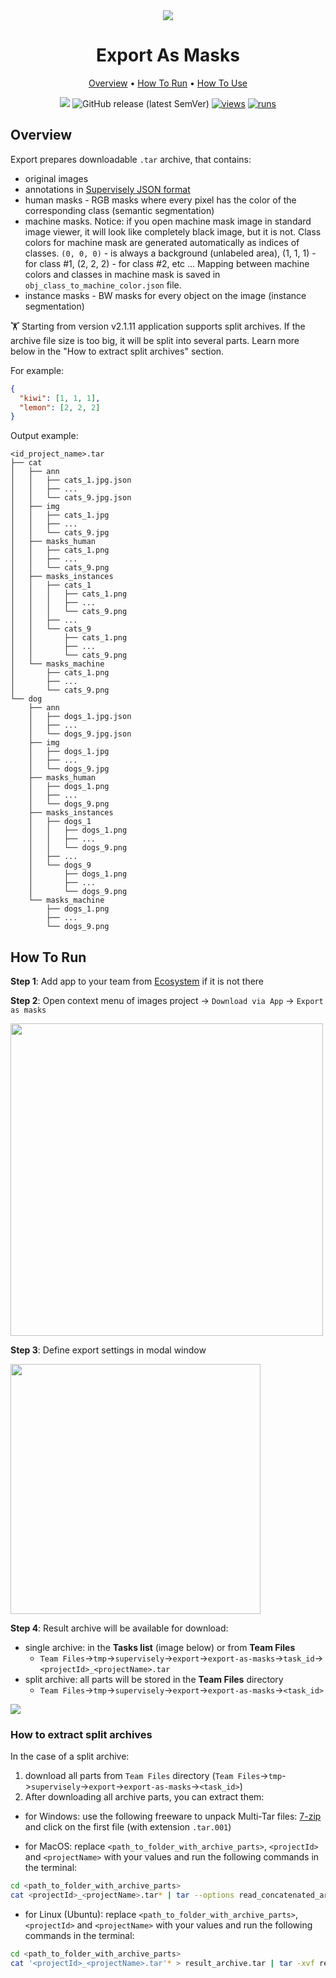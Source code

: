 <div align="center" markdown>
<img src="https://user-images.githubusercontent.com/106374579/186664538-21e06509-7372-44db-9f0e-512be05cad91.png"/>

# Export As Masks

<p align="center">
  <a href="#Overview">Overview</a> •
  <a href="#How-To-Run">How To Run</a> •
  <a href="#How-To-Use">How To Use</a>
</p>

[![](https://img.shields.io/badge/slack-chat-green.svg?logo=slack)](https://supervisely.com/slack)
![GitHub release (latest SemVer)](https://img.shields.io/github/v/release/supervisely-ecosystem/export-as-masks)
[![views](https://app.supervisely.com/img/badges/views/supervisely-ecosystem/export-as-masks.png)](https://supervisely.com)
[![runs](https://app.supervisely.com/img/badges/runs/supervisely-ecosystem/export-as-masks.png)](https://supervisely.com)

</div>

## Overview

Export prepares downloadable `.tar` archive, that contains:

- original images
- annotations in [Supervisely JSON format](https://docs.supervisely.com/data-organization/00_ann_format_navi)
- human masks - RGB masks where every pixel has the color of the corresponding class (semantic segmentation)
- machine masks. Notice: if you open machine mask image in standard image viewer, it will look like completely black image, but it is not. Class colors for machine mask are generated automatically as indices of classes. `(0, 0, 0)` - is always a background (unlabeled area), (1, 1, 1) - for class #1, (2, 2, 2) - for class #2, etc ... Mapping between machine colors and classes in machine mask is saved in `obj_class_to_machine_color.json` file.
- instance masks - BW masks for every object on the image (instance segmentation)

🏋️ Starting from version v2.1.11 application supports split archives. If the archive file size is too big, it will be split into several parts. Learn more below in the "How to extract split archives" section.

For example:

```json
{
  "kiwi": [1, 1, 1],
  "lemon": [2, 2, 2]
}
```

Output example:

```text
<id_project_name>.tar
├── cat
│   ├── ann
│   │   ├── cats_1.jpg.json
│   │   ├── ...
│   │   └── cats_9.jpg.json
│   ├── img
│   │   ├── cats_1.jpg
│   │   ├── ...
│   │   └── cats_9.jpg
│   ├── masks_human
│   │   ├── cats_1.png
│   │   ├── ...
│   │   └── cats_9.png
│   ├── masks_instances
│   │   ├── cats_1
│   │   │   ├── cats_1.png
│   │   │   ├── ...
│   │   │   └── cats_9.png
│   │   ├── ...
│   │   └── cats_9
│   │       ├── cats_1.png
│   │       ├── ...
│   │       └── cats_9.png
│   └── masks_machine
│       ├── cats_1.png
│       ├── ...
│       └── cats_9.png
└── dog
    ├── ann
    │   ├── dogs_1.jpg.json
    │   ├── ...
    │   └── dogs_9.jpg.json
    ├── img
    │   ├── dogs_1.jpg
    │   ├── ...
    │   └── dogs_9.jpg
    ├── masks_human
    │   ├── dogs_1.png
    │   ├── ...
    │   └── dogs_9.png
    ├── masks_instances
    │   ├── dogs_1
    │   │   ├── dogs_1.png
    │   │   ├── ...
    │   │   └── dogs_9.png
    │   ├── ...
    │   └── dogs_9
    │       ├── dogs_1.png
    │       ├── ...
    │       └── dogs_9.png
    └── masks_machine
        ├── dogs_1.png
        ├── ...
        └── dogs_9.png
```

## How To Run

**Step 1**: Add app to your team from [Ecosystem](https://app.supervisely.com/apps/ecosystem/export-as-masks) if it is not there

**Step 2**: Open context menu of images project -> `Download via App` -> `Export as masks`

<img src="https://i.imgur.com/IcceeId.png" width="500"/>

**Step 3**: Define export settings in modal window

<img src="https://user-images.githubusercontent.com/48913536/181037292-4e88f6af-c4e7-4575-9f29-ac8984a70cd0.png" width="400"/>

**Step 4**: Result archive will be available for download:

- single archive: in the **Tasks list** (image below) or from **Team Files**
  - `Team Files`->`tmp`->`supervisely`->`export`->`export-as-masks`->`task_id`->`<projectId>_<projectName>.tar`
- split archive: all parts will be stored in the **Team Files** directory
  - `Team Files`->`tmp`->`supervisely`->`export`->`export-as-masks`->`<task_id>`

<img src="https://i.imgur.com/hibPn9b.png"/>

### How to extract split archives

In the case of a split archive:

1. download all parts from `Team Files` directory (`Team Files`->`tmp`->`supervisely`->`export`->`export-as-masks`->`<task_id>`)
2. After downloading all archive parts, you can extract them:

- for Windows:
  use the following freeware to unpack Multi-Tar files: [7-zip](https://www.7-zip.org/) and click on the first file (with extension `.tar.001`)

- for MacOS:
  replace `<path_to_folder_with_archive_parts>`, `<projectId>` and `<projectName>` with your values and run the following commands in the terminal:

```bash
cd <path_to_folder_with_archive_parts>
cat <projectId>_<projectName>.tar* | tar --options read_concatenated_archives -xvf -
```

- for Linux (Ubuntu):
  replace `<path_to_folder_with_archive_parts>`, `<projectId>` and `<projectName>` with your values and run the following commands in the terminal:

```bash
cd <path_to_folder_with_archive_parts>
cat '<projectId>_<projectName>.tar'* > result_archive.tar | tar -xvf result_archive.tar
```
